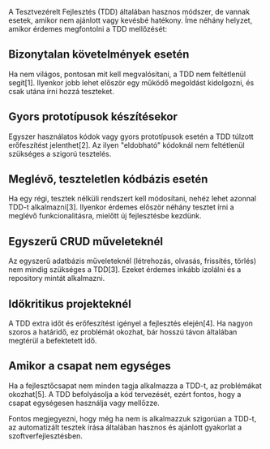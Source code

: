 A Tesztvezérelt Fejlesztés (TDD) általában hasznos módszer, de vannak esetek, amikor nem ajánlott vagy kevésbé hatékony. Íme néhány helyzet, amikor érdemes megfontolni a TDD mellőzését:

## Bizonytalan követelmények esetén

Ha nem világos, pontosan mit kell megvalósítani, a TDD nem feltétlenül segít[1]. Ilyenkor jobb lehet először egy működő megoldást kidolgozni, és csak utána írni hozzá teszteket.

## Gyors prototípusok készítésekor

Egyszer használatos kódok vagy gyors prototípusok esetén a TDD túlzott erőfeszítést jelenthet[2]. Az ilyen "eldobható" kódoknál nem feltétlenül szükséges a szigorú tesztelés.

## Meglévő, teszteletlen kódbázis esetén

Ha egy régi, tesztek nélküli rendszert kell módosítani, nehéz lehet azonnal TDD-t alkalmazni[3]. Ilyenkor érdemes először néhány tesztet írni a meglévő funkcionalitásra, mielőtt új fejlesztésbe kezdünk.

## Egyszerű CRUD műveleteknél

Az egyszerű adatbázis műveleteknél (létrehozás, olvasás, frissítés, törlés) nem mindig szükséges a TDD[3]. Ezeket érdemes inkább izolálni és a repository mintát alkalmazni.

## Időkritikus projekteknél

A TDD extra időt és erőfeszítést igényel a fejlesztés elején[4]. Ha nagyon szoros a határidő, ez problémát okozhat, bár hosszú távon általában megtérül a befektetett idő.

## Amikor a csapat nem egységes

Ha a fejlesztőcsapat nem minden tagja alkalmazza a TDD-t, az problémákat okozhat[5]. A TDD befolyásolja a kód tervezését, ezért fontos, hogy a csapat egységesen használja vagy mellőzze.

Fontos megjegyezni, hogy még ha nem is alkalmazzuk szigorúan a TDD-t, az automatizált tesztek írása általában hasznos és ajánlott gyakorlat a szoftverfejlesztésben.
